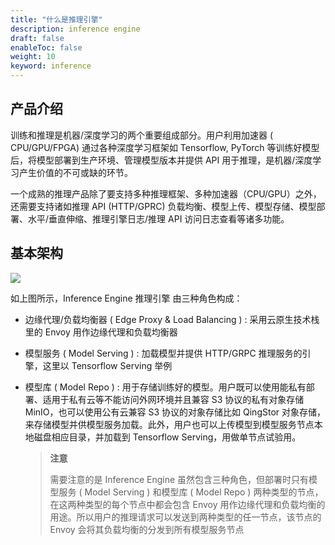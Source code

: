 ```yaml
---
title: "什么是推理引擎"
description: inference engine 
draft: false
enableToc: false
weight: 10
keyword: inference
---
```


## 产品介绍

训练和推理是机器/深度学习的两个重要组成部分。用户利用加速器 ( CPU/GPU/FPGA) 通过各种深度学习框架如 Tensorflow, PyTorch 等训练好模型后，将模型部署到生产环境、管理模型版本并提供 API 用于推理，是机器/深度学习产生价值的不可或缺的环节。

一个成熟的推理产品除了要支持多种推理框架、多种加速器（CPU/GPU）之外，还需要支持诸如推理 API (HTTP/GPRC) 负载均衡、模型上传、模型存储、模型部署、水平/垂直伸缩、推理引擎日志/推理 API 访问日志查看等诸多功能。

## 基本架构

![](../../_images/architecture.jpeg)

如上图所示，Inference Engine 推理引擎 由三种角色构成：

- 边缘代理/负载均衡器 ( Edge Proxy & Load Balancing ) : 采用云原生技术栈里的 Envoy 用作边缘代理和负载均衡器

- 模型服务 ( Model Serving ) : 加载模型并提供 HTTP/GRPC 推理服务的引擎，这里以 Tensorflow Serving 举例

- 模型库 ( Model Repo ) : 用于存储训练好的模型。用户既可以使用能私有部署、适用于私有云等不能访问外网环境并且兼容 S3 协议的私有对象存储 MinIO，也可以使用公有云兼容 S3 协议的对象存储比如 QingStor 对象存储， 来存储模型并供模型服务加载。此外，用户也可以上传模型到模型服务节点本地磁盘相应目录，并加载到 Tensorflow Serving，用做单节点试验用。

  > **注意**
  >
  > 需要注意的是 Inference Engine 虽然包含三种角色，但部署时只有模型服务 ( Model Serving ) 和模型库 ( Model Repo ) 两种类型的节点，在这两种类型的每个节点中都会包含 Envoy 用作边缘代理和负载均衡的用途。所以用户的推理请求可以发送到两种类型的任一节点，该节点的 Envoy 会将其负载均衡的分发到所有模型服务节点

